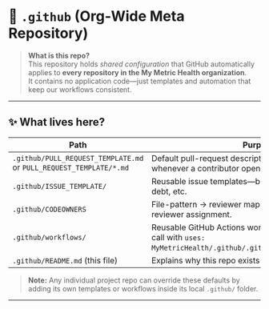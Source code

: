 # 📂 `.github` (Org-Wide Meta Repository)

> **What is this repo?**  
> This repository holds _shared configuration_ that GitHub automatically applies to **every repository in the My Metric Health organization**.  
> It contains no application code—just templates and automation that keep our workflows consistent.

---

## ✨ What lives here?

| Path | Purpose |
|------|---------|
| `.github/PULL_REQUEST_TEMPLATE.md` or `PULL_REQUEST_TEMPLATE/*.md` | Default pull-request description(s) that appear whenever a contributor opens a PR. |
| `.github/ISSUE_TEMPLATE/` | Reusable issue templates—bug, feature request, tech-debt, etc. |
| `.github/CODEOWNERS` | File-pattern → reviewer mappings; enforces automatic reviewer assignment. |
| `.github/workflows/` | Reusable GitHub Actions workflows that any repo can call with `uses: MyMetricHealth/.github/.github/workflows/<file>@main`. |
| `.github/README.md` (this file) | Explains why this repo exists and how to use it. |

> **Note:** Any individual project repo can override these defaults by adding its own templates or workflows inside its local `.github/` folder.

---

